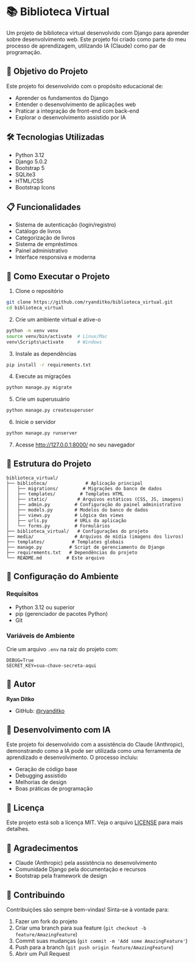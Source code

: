 # 📚 Biblioteca Virtual

Um projeto de biblioteca virtual desenvolvido com Django para aprender sobre desenvolvimento web. Este projeto foi criado como parte do meu processo de aprendizagem, utilizando IA (Claude) como par de programação.

## 🎯 Objetivo do Projeto

Este projeto foi desenvolvido com o propósito educacional de:
- Aprender os fundamentos do Django
- Entender o desenvolvimento de aplicações web
- Praticar a integração de front-end com back-end
- Explorar o desenvolvimento assistido por IA

## 🛠️ Tecnologias Utilizadas

- Python 3.12
- Django 5.0.2
- Bootstrap 5
- SQLite3
- HTML/CSS
- Bootstrap Icons

## 📋 Funcionalidades

- Sistema de autenticação (login/registro)
- Catálogo de livros
- Categorização de livros
- Sistema de empréstimos
- Painel administrativo
- Interface responsiva e moderna

## 🚀 Como Executar o Projeto

1. Clone o repositório
```bash
git clone https://github.com/ryanditko/biblioteca_virtual.git
cd biblioteca_virtual
```

2. Crie um ambiente virtual e ative-o
```bash
python -m venv venv
source venv/bin/activate  # Linux/Mac
venv\Scripts\activate     # Windows
```

3. Instale as dependências
```bash
pip install -r requirements.txt
```

4. Execute as migrações
```bash
python manage.py migrate
```

5. Crie um superusuário
```bash
python manage.py createsuperuser
```

6. Inicie o servidor
```bash
python manage.py runserver
```

7. Acesse http://127.0.0.1:8000/ no seu navegador

## 📁 Estrutura do Projeto

```
biblioteca_virtual/
├── biblioteca/              # Aplicação principal
│   ├── migrations/         # Migrações do banco de dados
│   ├── templates/         # Templates HTML
│   ├── static/           # Arquivos estáticos (CSS, JS, imagens)
│   ├── admin.py         # Configuração do painel administrativo
│   ├── models.py        # Modelos do banco de dados
│   ├── views.py         # Lógica das views
│   ├── urls.py          # URLs da aplicação
│   └── forms.py         # Formulários
├── biblioteca_virtual/   # Configurações do projeto
├── media/               # Arquivos de mídia (imagens dos livros)
├── templates/          # Templates globais
├── manage.py          # Script de gerenciamento do Django
├── requirements.txt   # Dependências do projeto
└── README.md         # Este arquivo
```

## 🔧 Configuração do Ambiente

### Requisitos
- Python 3.12 ou superior
- pip (gerenciador de pacotes Python)
- Git

### Variáveis de Ambiente
Crie um arquivo `.env` na raiz do projeto com:
```
DEBUG=True
SECRET_KEY=sua-chave-secreta-aqui
```

## 👤 Autor

**Ryan Ditko**
- GitHub: [@ryanditko](https://github.com/ryanditko)

## 🤖 Desenvolvimento com IA

Este projeto foi desenvolvido com a assistência do Claude (Anthropic), demonstrando como a IA pode ser utilizada como uma ferramenta de aprendizado e desenvolvimento. O processo incluiu:
- Geração de código base
- Debugging assistido
- Melhorias de design
- Boas práticas de programação

## 📝 Licença

Este projeto está sob a licença MIT. Veja o arquivo [LICENSE](LICENSE) para mais detalhes.

## 🌟 Agradecimentos

- Claude (Anthropic) pela assistência no desenvolvimento
- Comunidade Django pela documentação e recursos
- Bootstrap pela framework de design

## 🤝 Contribuindo

Contribuições são sempre bem-vindas! Sinta-se à vontade para:
1. Fazer um fork do projeto
2. Criar uma branch para sua feature (`git checkout -b feature/AmazingFeature`)
3. Commit suas mudanças (`git commit -m 'Add some AmazingFeature'`)
4. Push para a branch (`git push origin feature/AmazingFeature`)
5. Abrir um Pull Request 